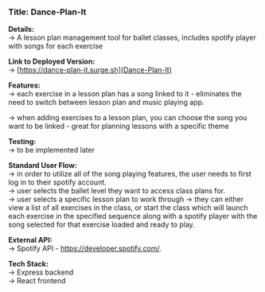 ### Title: Dance-Plan-It

**Details:**  
-> A lesson plan management tool for ballet classes, includes spotify player with songs for each exercise

**Link to Deployed Version:**  
-> [https://dance-plan-it.surge.sh](Dance-Plan-It)

**Features:**  
-> each exercise in a lesson plan has a song linked to it - eliminates the need to switch between lesson plan and music playing app. 

-> when adding exercises to a lesson plan, you can choose the song you want to be linked - great for planning lessons with a specific theme

**Testing:**  
-> to be implemented later  

**Standard User Flow:**  
-> in order to utilize all of the song playing features, the user needs to first log in to their spotify account.  
-> user selects the ballet level they want to access class plans for.  
-> user selects a specific lesson plan to work through -> they can either view a list of all exercises in the class, or start the class which will launch each exercise in the specified sequence along with a spotify player with the song selected for that exercise loaded and ready to play. 

**External API:**  
-> Spotify API - https://developer.spotify.com/. 

**Tech Stack:**  
-> Express backend  
-> React frontend